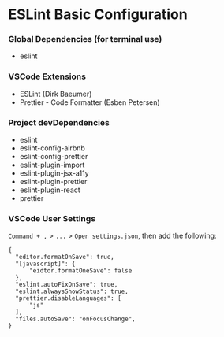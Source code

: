 # ESLint Basic Configuration

### Global Dependencies (for terminal use)

- eslint

### VSCode Extensions

- ESLint (Dirk Baeumer)
- Prettier - Code Formatter (Esben Petersen)

### Project devDependencies

- eslint
- eslint-config-airbnb
- eslint-config-prettier
- eslint-plugin-import
- eslint-plugin-jsx-a11y
- eslint-plugin-prettier
- eslint-plugin-react
- prettier

### VSCode User Settings

`Command + ,` > `...` > `Open settings.json`, then add the following:

```
{
  "editor.formatOnSave": true,
  "[javascript]": {
      "eidtor.formatOneSave": false
  },
  "eslint.autoFixOnSave": true,
  "eslint.alwaysShowStatus": true,
  "prettier.disableLanguages": [
      "js"
  ],
  "files.autoSave": "onFocusChange",
}
```
